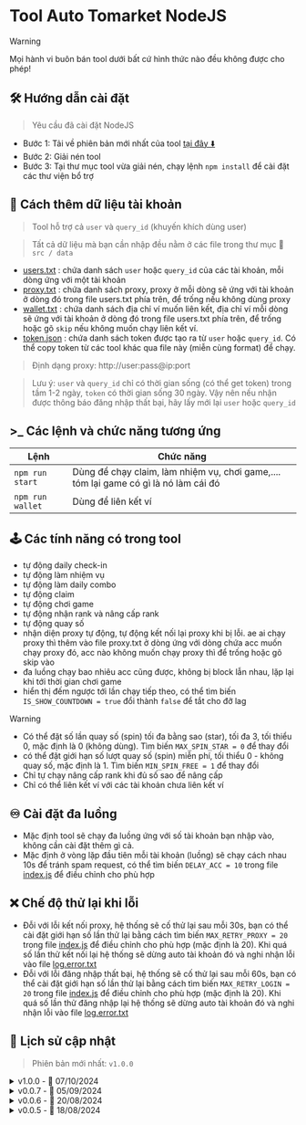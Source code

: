 # Tool Auto Tomarket NodeJS 

> [!WARNING]
> Mọi hành vi buôn bán tool dưới bất cứ hình thức nào đều không được cho phép!

## 🛠️ Hướng dẫn cài đặt

> Yêu cầu đã cài đặt NodeJS

- Bước 1: Tải về phiên bản mới nhất của tool [tại đây ⬇️](https://github.com/DoCaoLong/Tools-Tomarket/archive/refs/heads/master.zip)
- Bước 2: Giải nén tool
- Bước 3: Tại thư mục tool vừa giải nén, chạy lệnh `npm install` để cài đặt các thư viện bổ trợ

## 💾 Cách thêm dữ liệu tài khoản

> Tool hỗ trợ cả `user` và `query_id` (khuyến khích dùng user)

> Tất cả dữ liệu mà bạn cần nhập đều nằm ở các file trong thư mục 📁 `src / data`

- [users.txt](src/data/users.txt) : chứa danh sách `user` hoặc `query_id` của các tài khoản, mỗi dòng ứng với một tài khoản
- [proxy.txt](src/data/proxy.txt) : chứa danh sách proxy, proxy ở mỗi dòng sẽ ứng với tài khoản ở dòng đó trong file users.txt phía trên, để trống nếu không dùng proxy
- [wallet.txt](src/data/wallet.txt) : chứa danh sách địa chỉ ví muốn liên kết, địa chỉ ví mỗi dòng sẽ ứng với tài khoản ở dòng đó trong file users.txt phía trên, để trống hoặc gõ `skip` nếu không muốn chạy liên kết ví.
- [token.json](src/data/token.json) : chứa danh sách token được tạo ra từ `user` hoặc `query_id`. Có thể copy token từ các tool khác qua file này (miễn cùng format) để chạy.

> Định dạng proxy: http://user:pass@ip:port

> Lưu ý: `user` và `query_id` chỉ có thời gian sống (có thể get token) trong tầm 1-2 ngày, `token` có thời gian sống 30 ngày. Vậy nên nếu nhận được thông báo đăng nhập thất bại, hãy lấy mới lại `user` hoặc `query_id`

## >\_ Các lệnh và chức năng tương ứng

| Lệnh             | Chức năng                                                                            |
| ---------------- | ------------------------------------------------------------------------------------ |
| `npm run start`  | Dùng để chạy claim, làm nhiệm vụ, chơi game,.... tóm lại game có gì là nó làm cái đó |
| `npm run wallet` | Dùng để liên kết ví                                                                  |

## 🕹️ Các tính năng có trong tool

- tự động daily check-in
- tự động làm nhiệm vụ
- tự động làm daily combo
- tự động claim
- tự động chơi game
- tự động nhận rank và nâng cấp rank
- tự động quay số
- nhận diện proxy tự động, tự động kết nối lại proxy khi bị lỗi. ae ai chạy proxy thì thêm vào file proxy.txt ở dòng ứng với dòng chứa acc muốn chạy proxy đó, acc nào không muốn chạy proxy thì để trống hoặc gõ skip vào
- đa luồng chạy bao nhiêu acc cũng được, không bị block lẫn nhau, lặp lại khi tới thời gian chơi game
- hiển thị đếm ngược tới lần chạy tiếp theo, có thể tìm biến `IS_SHOW_COUNTDOWN = true` đổi thành `false` để tắt cho đỡ lag

> [!WARNING]
>
> - Có thể đặt số lần quay số (spin) tối đa bằng sao (star), tối đa 3, tối thiểu 0, mặc định là 0 (không dùng). Tìm biến `MAX_SPIN_STAR = 0` để thay đổi
> - có thể đặt giới hạn số lượt quay số (spin) miễn phí, tối thiểu 0 - không quay số, mặc định là 1. Tìm biến `MIN_SPIN_FREE = 1` để thay đổi
> - Chỉ tự chạy nâng cấp rank khi đủ số sao để nâng cấp
> - Chỉ có thể liên kết ví với các tài khoản chưa liên kết ví

## ♾ Cài đặt đa luồng

- Mặc định tool sẽ chạy đa luồng ứng với số tài khoản bạn nhập vào, không cần cài đặt thêm gì cả.
- Mặc định ở vòng lặp đầu tiên mỗi tài khoản (luồng) sẽ chạy cách nhau 10s để tránh spam request, có thể tìm biến `DELAY_ACC = 10` trong file [index.js](src/run/index.js) để điều chỉnh cho phù hợp

## ❌ Chế độ thử lại khi lỗi

- Đỗi với lỗi kết nối proxy, hệ thống sẽ cố thử lại sau mỗi 30s, bạn có thể cài đặt giới hạn số lần thử lại bằng cách tìm biến `MAX_RETRY_PROXY = 20` trong file [index.js](src/run/index.js) để điều chỉnh cho phù hợp (mặc định là 20). Khi quá số lần thử kết nối lại hệ thống sẽ dừng auto tài khoản đó và nghi nhận lỗi vào file [log.error.txt](src/data/log.error.txt)
- Đỗi với lỗi đăng nhập thất bại, hệ thống sẽ cố thử lại sau mỗi 60s, bạn có thể cài đặt giới hạn số lần thử lại bằng cách tìm biến `MAX_RETRY_LOGIN = 20` trong file [index.js](src/run/index.js) để điều chỉnh cho phù hợp (mặc định là 20). Khi quá số lần thử đăng nhập lại hệ thống sẽ dừng auto tài khoản đó và nghi nhận lỗi vào file [log.error.txt](src/data/log.error.txt)

## 🔄 Lịch sử cập nhật

> Phiên bản mới nhất: `v1.0.0`

<details>
<summary>v1.0.0 - 📅 07/10/2024</summary>
  
- Thêm tự động nhận rank, nâng cấp rank
- Thêm tự động quay số
- Thêm tính năng liên kết ví
- Thêm đếm ngược tới lần chạy tiếp theo
- Tối ưu đăng nhập và thử lại khi lỗi
</details>
<details>
<summary>v0.0.7 - 📅 05/09/2024</summary>
  
- Fix get balance
</details>
<details>
<summary>v0.0.6 - 📅 20/08/2024</summary>
  
- Thêm tự động làm daily combo
- Fix bug
- Bổ sung readme
</details>
<details>
<summary>v0.0.5 - 📅 18/08/2024</summary>
  
- Fix bug
</details>